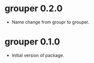 # grouper 0.2.0

* Name change from groupr to grouper.

# grouper 0.1.0

* Initial version of package.
